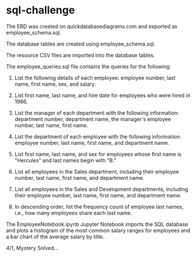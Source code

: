 # sql-challenge

The ERD was created on quickdatabasediagrams.com and exported as employee_schema.sql.

The database tables are created using employee_schema.sql.

The resource CSV files are imported into the database tables.

The employee_queries.sql file contains the queries for the following:

1. List the following details of each employee: employee number, last name, first name, sex, and salary.

2. List first name, last name, and hire date for employees who were hired in 1986.

3. List the manager of each department with the following information: department number, department name, the manager's employee number, last name, first name.

4. List the department of each employee with the following information: employee number, last name, first name, and department name.

5. List first name, last name, and sex for employees whose first name is "Hercules" and last names begin with "B."

6. List all employees in the Sales department, including their employee number, last name, first name, and department name.

7. List all employees in the Sales and Development departments, including their employee number, last name, first name, and department name.

8. In descending order, list the frequency count of employee last names, i.e., how many employees share each last name.

The EmployeeNotebook.ipynb Jupyter Notebook imports the SQL database and plots a histogram of the most common salary ranges for employees and a bar chart of the average salary by title.

4/1, Mystery Solved...
